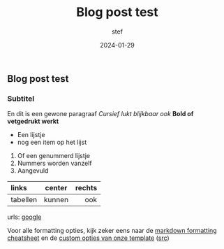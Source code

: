 ﻿---
title: Blog post test
date: 2024-01-29
categories: []
tags: [welcome]
author: stef
---
## Blog post test

### Subtitel



En dit is een gewone paragraaf
_Cursief lukt blijkbaar ook_
**Bold of vetgedrukt werkt**

- Een lijstje
- nog een item op het lijst

1. Of een genummerd lijstje
2. Nummers worden vanzelf
3. Aangevuld


| links    | center | rechts |
| :--------- | :------: | -------: |
| tabellen | kunnen |    ook |

urls: [google](https://google.com)

Voor alle formatting opties, kijk zeker eens naar de [markdown formatting cheatsheet](https://www.markdownguide.org/cheat-sheet/) en de [custom opties van onze template](https://chirpy.cotes.page/posts/text-and-typography/) ([src](https://github.com/cotes2020/jekyll-theme-chirpy/blob/master/_posts/2019-08-08-text-and-typography.md))
